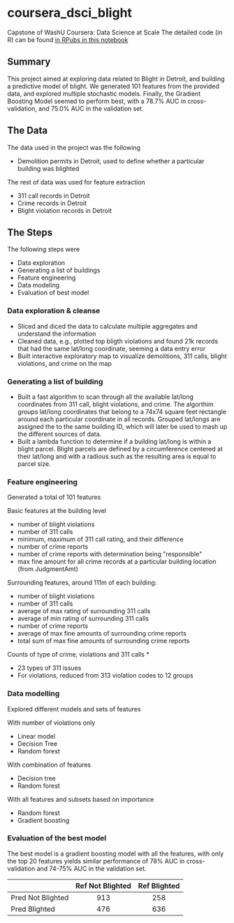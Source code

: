 # coursera_dsci_blight
Capstone of WashU Coursera: Data Science at Scale
The detailed code (in R) can be found [in RPubs in this notebook](http://rpubs.com/aabellav/254303)

## Summary
This project aimed at exploring data related to Blight in Detroit, and building a predictive model of blight. We generated 101 features from the provided data, and explored multiple stochastic models. Finally, the Gradient Boosting Model seemed to perform best, with a 78.7% AUC in cross-validation, and 75.0% AUC in the validation set.

## The Data
The data used in the project was the following
* Demolition permits in Detroit, used to define whether a particular building was blighted

The rest of data was used for feature extraction
* 311 call records in Detroit
* Crime records in Detroit
* Blight violation records in Detroit

## The Steps
The following steps were 
* Data exploration
* Generating a list of buildings
* Feature engineering
* Data modeling
* Evaluation of best model

### Data exploration & cleanse
* Sliced and diced the data to calculate multiple aggregates and understand the information
* Cleaned data, e.g., plotted top bligth violations and found 21k records that had the same lat/long coordinate, seeming a data entry error
* Built interactive exploratory map to visualize demolitions, 311 calls, blight violations, and crime on the map

### Generating a list of building
* Built a fast algorithm to scan through all the available lat/long coordinates from 311 call, blight violations, and crime. The algorthim groups lat/long coordinates that belong to a 74x74 square feet rectangle around each particular coordinate in all records. Grouped lat/longs are assigned the to the same building ID, which will later be used to mash up the different sources of data. 
* Built a lambda function to determine if a building lat/long is within a blight parcel. Blight parcels are defined by a circumference centered at their lat/long and with a radious such as the resulting area is equal to parcel size.

### Feature engineering
Generated a total of 101 features

Basic features at the building level
* number of blight violations
* number of 311 calls
* minimum, maximum of 311 call rating, and their difference
* number of crime reports
* number of crime reports with determination being "responsible"
* max fine amount for all crime records at a particular building location (from JudgmentAmt)


Surrounding features, around 111m of each building:
* number of blight violations
* number of 311 calls
* average of max rating of surrounding 311 calls
* average of min rating of surrounding 311 calls
* number of crime reports
* average of max fine amounts of surrounding crime reports
* total sum of max fine amounts of surrounding crime reports

Counts of type of crime, violations and 311 calls
* 
* 23 types of 311 issues
* For violations, reduced from 313 violation codes to 12 groups


### Data modelling
Explored different models and sets of features

With number of violations only
* Linear model
* Decision Tree
* Random forest

With combination of features
* Decision tree
* Random forest

With all features and subsets based on importance
* Random forest
* Gradient boosting

### Evaluation of the best model
The best model is a gradient boosting model with all the features, with only the top 20 features yields similar performance of 78% AUC in cross-validation and 74-75% AUC in the validation set. 

||Ref Not Blighted|Ref Blighted|
|-|:-:|:-:|
|Pred Not Blighted|913|258|
|Pred Blighted|476|636|

